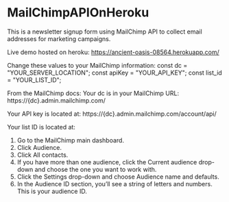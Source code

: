 # MailChimpAPIOnHeroku

This is a newsletter signup form using MailChimp API to collect email addresses for marketing campaigns.<br />

Live demo hosted on heroku:
https://ancient-oasis-08564.herokuapp.com/<br />

Change these values to your MailChimp information:
const dc = "YOUR_SERVER_LOCATION";
const apiKey = "YOUR_API_KEY";
const list_id = "YOUR_LIST_ID"; <br />

From the MailChimp docs:
Your dc is in your MailChimp URL:
https://{dc}.admin.mailchimp.com/<br />

Your API key is located at:
https://{dc}.admin.mailchimp.com/account/api/<br />

Your list ID is located at:
1) Go to the MailChimp main dashboard.
2) Click Audience.
3) Click All contacts.
4) If you have more than one audience, click the Current audience drop-down and choose the one you want to work with.
5) Click the Settings drop-down and choose Audience name and defaults.
6) In the Audience ID section, you’ll see a string of letters and numbers. This is your audience ID.
